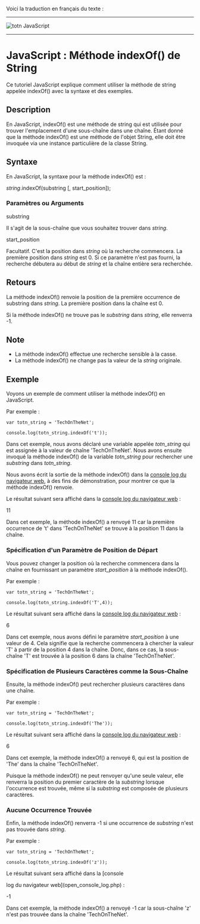 Voici la traduction en français du texte :

---

![totn JavaScript](/js/images/js.png)

* * *

JavaScript : Méthode indexOf() de String
========================================

Ce tutoriel JavaScript explique comment utiliser la méthode de string appelée indexOf() avec la syntaxe et des exemples.

Description
-----------

En JavaScript, indexOf() est une méthode de string qui est utilisée pour trouver l'emplacement d'une sous-chaîne dans une chaîne. Étant donné que la méthode indexOf() est une méthode de l'objet String, elle doit être invoquée via une instance particulière de la classe String.

Syntaxe
------

En JavaScript, la syntaxe pour la méthode indexOf() est :

_string_.indexOf(substring \[, start_position\]);

### Paramètres ou Arguments

substring

Il s'agit de la sous-chaîne que vous souhaitez trouver dans _string_.

start_position

Facultatif. C'est la position dans _string_ où la recherche commencera. La première position dans _string_ est 0. Si ce paramètre n'est pas fourni, la recherche débutera au début de _string_ et la chaîne entière sera recherchée.

Retours
-------

La méthode indexOf() renvoie la position de la première occurrence de substring dans _string_. La première position dans la chaîne est 0.

Si la méthode indexOf() ne trouve pas le _substring_ dans _string_, elle renverra -1.

Note
----

* La méthode indexOf() effectue une recherche sensible à la casse.
* La méthode indexOf() ne change pas la valeur de la _string_ originale.

Exemple
-------

Voyons un exemple de comment utiliser la méthode indexOf() en JavaScript.

Par exemple :

    var totn_string = 'TechOnTheNet';
    
    console.log(totn_string.indexOf('t'));

Dans cet exemple, nous avons déclaré une variable appelée _totn_string_ qui est assignée à la valeur de chaîne 'TechOnTheNet'. Nous avons ensuite invoqué la méthode indexOf() de la variable _totn_string_ pour rechercher une _substring_ dans _totn_string_.

Nous avons écrit la sortie de la méthode indexOf() dans la [console log du navigateur web](open_console_log.php), à des fins de démonstration, pour montrer ce que la méthode indexOf() renvoie.

Le résultat suivant sera affiché dans la [console log du navigateur web](open_console_log.php) :

11

Dans cet exemple, la méthode indexOf() a renvoyé 11 car la première occurrence de 't' dans 'TechOnTheNet' se trouve à la position 11 dans la chaîne.

### Spécification d'un Paramètre de Position de Départ

Vous pouvez changer la position où la recherche commencera dans la chaîne en fournissant un paramètre _start_position_ à la méthode indexOf().

Par exemple :

    var totn_string = 'TechOnTheNet';
    
    console.log(totn_string.indexOf('T',4));

Le résultat suivant sera affiché dans la [console log du navigateur web](open_console_log.php) :

6

Dans cet exemple, nous avons défini le paramètre _start_position_ à une valeur de 4. Cela signifie que la recherche commencera à chercher la valeur 'T' à partir de la position 4 dans la chaîne. Donc, dans ce cas, la sous-chaîne 'T' est trouvée à la position 6 dans la chaîne 'TechOnTheNet'.

### Spécification de Plusieurs Caractères comme la Sous-Chaîne

Ensuite, la méthode indexOf() peut rechercher plusieurs caractères dans une chaîne.

Par exemple :

    var totn_string = 'TechOnTheNet';
    
    console.log(totn_string.indexOf('The'));

Le résultat suivant sera affiché dans la [console log du navigateur web](open_console_log.php) :

6

Dans cet exemple, la méthode indexOf() a renvoyé 6, qui est la position de 'The' dans la chaîne 'TechOnTheNet'.

Puisque la méthode indexOf() ne peut renvoyer qu'une seule valeur, elle renverra la position du premier caractère de la _substring_ lorsque l'occurrence est trouvée, même si la _substring_ est composée de plusieurs caractères.

### Aucune Occurrence Trouvée

Enfin, la méthode indexOf() renverra -1 si une occurrence de _substring_ n'est pas trouvée dans _string_.

Par exemple :

    var totn_string = 'TechOnTheNet';
    
    console.log(totn_string.indexOf('z'));

Le résultat suivant sera affiché dans la [console

 log du navigateur web](open_console_log.php) :

-1

Dans cet exemple, la méthode indexOf() a renvoyé -1 car la sous-chaîne 'z' n'est pas trouvée dans la chaîne 'TechOnTheNet'.
